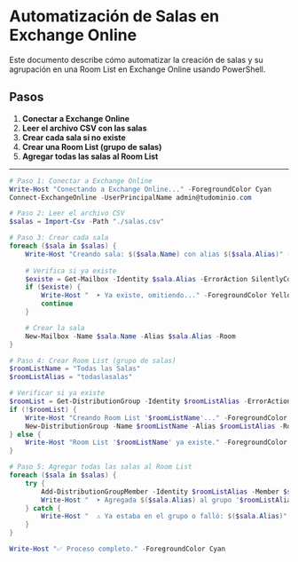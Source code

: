 # Automatización de Salas en Exchange Online

Este documento describe cómo automatizar la creación de salas y su agrupación en una Room List en Exchange Online usando PowerShell.

## Pasos

1. **Conectar a Exchange Online**
2. **Leer el archivo CSV con las salas**
3. **Crear cada sala si no existe**
4. **Crear una Room List (grupo de salas)**
5. **Agregar todas las salas al Room List**

---

```powershell
# Paso 1: Conectar a Exchange Online
Write-Host "Conectando a Exchange Online..." -ForegroundColor Cyan
Connect-ExchangeOnline -UserPrincipalName admin@tudominio.com

# Paso 2: Leer el archivo CSV
$salas = Import-Csv -Path "./salas.csv"

# Paso 3: Crear cada sala
foreach ($sala in $salas) {
    Write-Host "Creando sala: $($sala.Name) con alias $($sala.Alias)" -ForegroundColor Green
    
    # Verifica si ya existe
    $existe = Get-Mailbox -Identity $sala.Alias -ErrorAction SilentlyContinue
    if ($existe) {
        Write-Host "  ➤ Ya existe, omitiendo..." -ForegroundColor Yellow
        continue
    }

    # Crear la sala
    New-Mailbox -Name $sala.Name -Alias $sala.Alias -Room
}

# Paso 4: Crear Room List (grupo de salas)
$roomListName = "Todas las Salas"
$roomListAlias = "todaslasalas"

# Verificar si ya existe
$roomList = Get-DistributionGroup -Identity $roomListAlias -ErrorAction SilentlyContinue
if (!$roomList) {
    Write-Host "Creando Room List '$roomListName'..." -ForegroundColor Cyan
    New-DistributionGroup -Name $roomListName -Alias $roomListAlias -RoomList
} else {
    Write-Host "Room List '$roomListName' ya existe." -ForegroundColor Yellow
}

# Paso 5: Agregar todas las salas al Room List
foreach ($sala in $salas) {
    try {
        Add-DistributionGroupMember -Identity $roomListAlias -Member $sala.Alias -ErrorAction Stop
        Write-Host "  ➤ Agregada $($sala.Alias) al grupo '$roomListAlias'" -ForegroundColor Green
    } catch {
        Write-Host "  ⚠️ Ya estaba en el grupo o falló: $($sala.Alias)" -ForegroundColor Yellow
    }
}

Write-Host "✅ Proceso completo." -ForegroundColor Cyan
```
